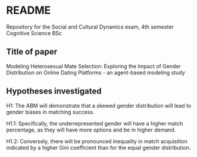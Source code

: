 # README
Repository for the Social and Cultural Dynamics exam, 4th semester Cognitive Science BSc

## Title of paper
Modeling Heterosexual Mate Selection: Exploring the Impact of Gender Distribution on Online Dating Platforms - an agent-based modeling study 

## Hypotheses investigated
H1: The ABM will demonstrate that a skewed gender distribution will lead to gender biases in matching success.

H1.1: Specifically, the underrepresented gender will have a higher match percentage, as they will have more options and be in higher demand. 

H1.2: Conversely, there will be pronounced inequality in match acquisition indicated by a higher Gini coefficient than for the equal gender distribution. 
